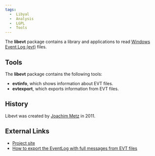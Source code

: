 ```yaml
---
tags:
  -  Libyal
  -  Analysis
  -  LGPL
  -  Tools
---
```

The **libevt** package contains a library and applications to read
[Windows Event Log (evt)](windows_event_log_(evt).md) files.

## Tools

The **libevt** package contains the following tools:

- **evtinfo**, which shows information about EVT files.
- **evtexport**, which exports information from EVT files.

## History

Libevt was created by [Joachim Metz](joachim_metz.md) in 2011.

## External Links

- [Project site](http://github.com/libyal/libevt/)
- [How to export the EventLog with full messages from EVT
  files](http://github.com/libyal/libevt/wiki/evttools)

